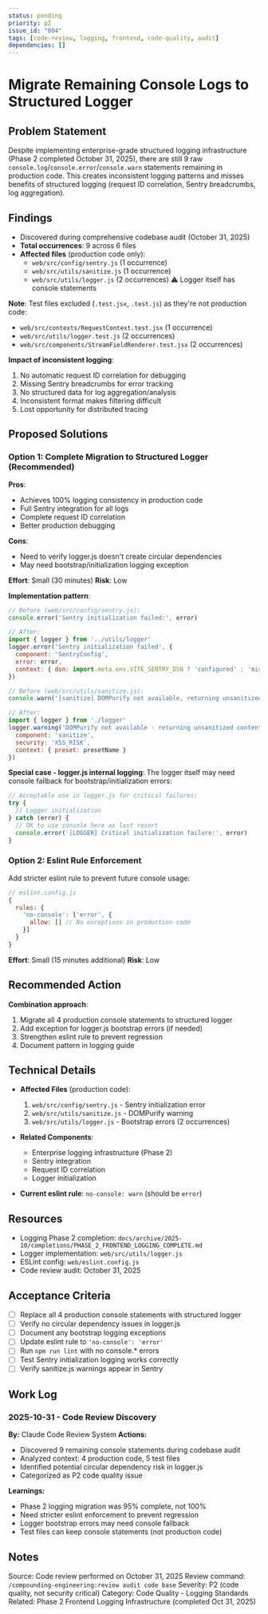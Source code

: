 ```yaml
---
status: pending
priority: p2
issue_id: "004"
tags: [code-review, logging, frontend, code-quality, audit]
dependencies: []
---
```


# Migrate Remaining Console Logs to Structured Logger

## Problem Statement
Despite implementing enterprise-grade structured logging infrastructure (Phase 2 completed October 31, 2025), there are still 9 raw `console.log`/`console.error`/`console.warn` statements remaining in production code. This creates inconsistent logging patterns and misses benefits of structured logging (request ID correlation, Sentry breadcrumbs, log aggregation).

## Findings
- Discovered during comprehensive codebase audit (October 31, 2025)
- **Total occurrences**: 9 across 6 files
- **Affected files** (production code only):
  - `web/src/config/sentry.js` (1 occurrence)
  - `web/src/utils/sanitize.js` (1 occurrence)
  - `web/src/utils/logger.js` (2 occurrences) ⚠️ Logger itself has console statements

**Note**: Test files excluded (`.test.jsx`, `.test.js`) as they're not production code:
- `web/src/contexts/RequestContext.test.jsx` (1 occurrence)
- `web/src/utils/logger.test.js` (2 occurrences)
- `web/src/components/StreamFieldRenderer.test.jsx` (2 occurrences)

**Impact of inconsistent logging**:
1. No automatic request ID correlation for debugging
2. Missing Sentry breadcrumbs for error tracking
3. No structured data for log aggregation/analysis
4. Inconsistent format makes filtering difficult
5. Lost opportunity for distributed tracing

## Proposed Solutions

### Option 1: Complete Migration to Structured Logger (Recommended)
**Pros**:
- Achieves 100% logging consistency in production code
- Full Sentry integration for all logs
- Complete request ID correlation
- Better production debugging

**Cons**:
- Need to verify logger.js doesn't create circular dependencies
- May need bootstrap/initialization logging exception

**Effort**: Small (30 minutes)
**Risk**: Low

**Implementation pattern**:
```javascript
// Before (web/src/config/sentry.js):
console.error('Sentry initialization failed:', error)

// After:
import { logger } from '../utils/logger'
logger.error('Sentry initialization failed', {
  component: 'SentryConfig',
  error: error,
  context: { dsn: import.meta.env.VITE_SENTRY_DSN ? 'configured' : 'missing' }
})
```

```javascript
// Before (web/src/utils/sanitize.js):
console.warn('[sanitize] DOMPurify not available, returning unsanitized content')

// After:
import { logger } from './logger'
logger.warning('DOMPurify not available - returning unsanitized content', {
  component: 'sanitize',
  security: 'XSS_RISK',
  context: { preset: presetName }
})
```

**Special case - logger.js internal logging**:
The logger itself may need console fallback for bootstrap/initialization errors:
```javascript
// Acceptable use in logger.js for critical failures:
try {
  // Logger initialization
} catch (error) {
  // OK to use console here as last resort
  console.error('[LOGGER] Critical initialization failure:', error)
}
```

### Option 2: Eslint Rule Enforcement
Add stricter eslint rule to prevent future console usage:

```javascript
// eslint.config.js
{
  rules: {
    'no-console': ['error', {
      allow: [] // No exceptions in production code
    }]
  }
}
```

**Effort**: Small (15 minutes additional)
**Risk**: Low

## Recommended Action
**Combination approach**:
1. Migrate all 4 production console statements to structured logger
2. Add exception for logger.js bootstrap errors (if needed)
3. Strengthen eslint rule to prevent regression
4. Document pattern in logging guide

## Technical Details
- **Affected Files** (production code):
  1. `web/src/config/sentry.js` - Sentry initialization error
  2. `web/src/utils/sanitize.js` - DOMPurify warning
  3. `web/src/utils/logger.js` - Bootstrap errors (2 occurrences)

- **Related Components**:
  - Enterprise logging infrastructure (Phase 2)
  - Sentry integration
  - Request ID correlation
  - Logger initialization

- **Current eslint rule**: `no-console: warn` (should be `error`)

## Resources
- Logging Phase 2 completion: `docs/archive/2025-10/completions/PHASE_2_FRONTEND_LOGGING_COMPLETE.md`
- Logger implementation: `web/src/utils/logger.js`
- ESLint config: `web/eslint.config.js`
- Code review audit: October 31, 2025

## Acceptance Criteria
- [ ] Replace all 4 production console statements with structured logger
- [ ] Verify no circular dependency issues in logger.js
- [ ] Document any bootstrap logging exceptions
- [ ] Update eslint rule to `'no-console': 'error'`
- [ ] Run `npm run lint` with no console.* errors
- [ ] Test Sentry initialization logging works correctly
- [ ] Verify sanitize.js warnings appear in Sentry

## Work Log

### 2025-10-31 - Code Review Discovery
**By:** Claude Code Review System
**Actions:**
- Discovered 9 remaining console statements during codebase audit
- Analyzed context: 4 production code, 5 test files
- Identified potential circular dependency risk in logger.js
- Categorized as P2 code quality issue

**Learnings:**
- Phase 2 logging migration was 95% complete, not 100%
- Need stricter eslint enforcement to prevent regression
- Logger bootstrap errors may need console fallback
- Test files can keep console statements (not production code)

## Notes
Source: Code review performed on October 31, 2025
Review command: `/compounding-engineering:review audit code base`
Severity: P2 (code quality, not security critical)
Category: Code Quality - Logging Standards
Related: Phase 2 Frontend Logging Infrastructure (completed Oct 31, 2025)
